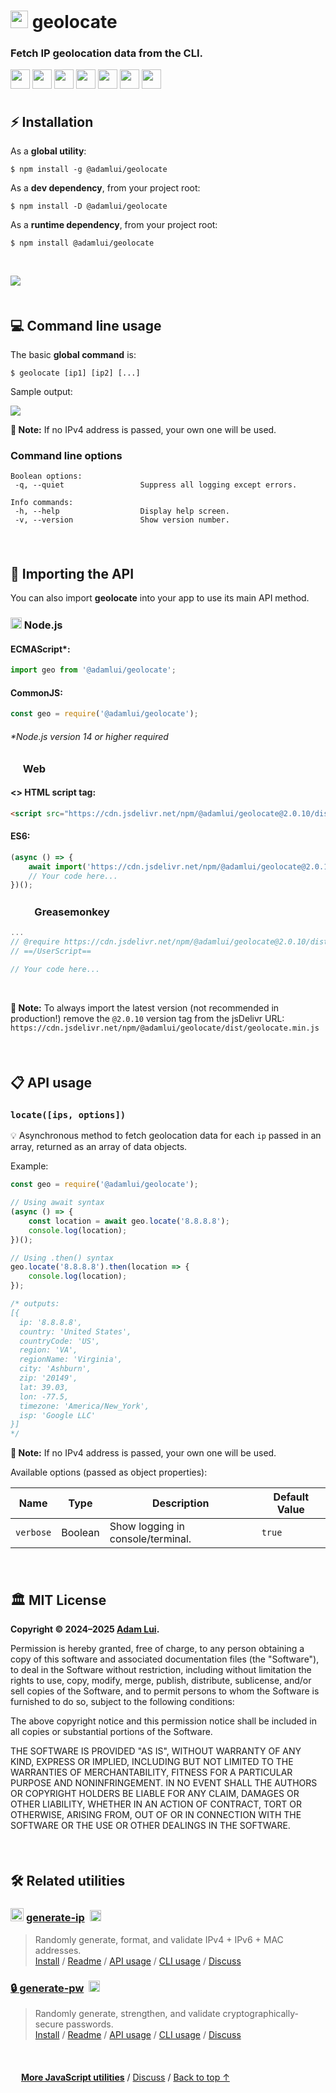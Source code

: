 # <picture><source media="(prefers-color-scheme: dark)" srcset="https://media.geolocatejs.org/images/icons/wire-globe/white/icon32.png?e735b99"><img height=28 src="https://media.geolocatejs.org/images/icons/wire-globe/black/icon32.png?e735b99"></picture> geolocate

### Fetch IP geolocation data from the CLI.

<a href="https://www.npmjs.com/package/@adamlui/geolocate">
    <img height=31 src="https://img.shields.io/npm/dm/@adamlui/geolocate?logo=npm&color=af68ff&logoColor=white&labelColor=464646&style=for-the-badge"></a>
<a href="#%EF%B8%8F-mit-license">
    <img height=31 src="https://img.shields.io/badge/License-MIT-orange.svg?logo=internetarchive&logoColor=white&labelColor=464646&style=for-the-badge"></a>
<a href="https://github.com/adamlui/js-utils/releases/tag/geolocate-2.0.10">
    <img height=31 src="https://img.shields.io/badge/Latest_Build-2.0.10-44cc11.svg?logo=icinga&logoColor=white&labelColor=464646&style=for-the-badge"></a>
<a href="https://www.npmjs.com/package/@adamlui/geolocate?activeTab=code">
    <img height=31 src="https://img.shields.io/npm/unpacked-size/%40adamlui%2Fgeolocate?style=for-the-badge&logo=ebox&logoColor=white&labelColor=464646&color=blue"></a>
<a href="https://github.com/adamlui/js-utils/blob/geolocate-2.0.10/geolocate/dist/geolocate.min.js">
    <img height=31 src="https://img.shields.io/github/size/adamlui/js-utils/geolocate/dist/geolocate.min.js?branch=geolocate-2.0.10&label=Minified%20Size&logo=databricks&logoColor=white&labelColor=464646&color=ff69b4&style=for-the-badge"></a>
<a href="https://sonarcloud.io/component_measures?metric=new_vulnerabilities&id=adamlui_js-utils:geolocate/src/geolocate.js">
    <img height=31 src="https://img.shields.io/badge/dynamic/json?url=https%3A%2F%2Fsonarcloud.io%2Fapi%2Fmeasures%2Fcomponent%3Fcomponent%3Dadamlui_js-utils%3Ageolocate%2Fsrc%2Fgeolocate.js%26metricKeys%3Dvulnerabilities&query=%24.component.measures.0.value&style=for-the-badge&logo=sonarcloud&logoColor=white&labelColor=464646&label=Vulnerabilities&color=gold"></a>
<a href="https://github.com/toolleeo/cli-apps#networking">
    <img height=31 src="https://img.shields.io/badge/Mentioned_in-Awesome-c4a2bd?logo=awesomelists&logoColor=white&labelColor=464646&style=for-the-badge"></a>

<br>

<img height=6px width="100%" src="https://assets.js-utils.org/images/separators/gradient-aqua.png?c0192d3">

## ⚡ Installation

As a **global utility**:

```
$ npm install -g @adamlui/geolocate
```

As a **dev dependency**, from your project root:

```
$ npm install -D @adamlui/geolocate
```

As a **runtime dependency**, from your project root:

```
$ npm install @adamlui/geolocate
```

<br>

<a href="https://github.com/sponsors/adamlui"><img src="https://assets.js-utils.org/images/banners/sponsor/$10/banner1660x260.png?09f5d64"></a>

<img height=6px width="100%" src="https://assets.js-utils.org/images/separators/gradient-aqua.png?c0192d3">

## 💻 Command line usage

The basic **global command** is:

```
$ geolocate [ip1] [ip2] [...]
```

Sample output:

<img src="https://media.geolocatejs.org/images/screenshots/cli/geolocate-8.8.8.8-cmd-output.png?7b16322">

**📝 Note:** If no IPv4 address is passed, your own one will be used.

### Command line options

```
Boolean options:
 -q, --quiet                 Suppress all logging except errors.

Info commands:
 -h, --help                  Display help screen.
 -v, --version               Show version number.
```

<br>

<img height=6px width="100%" src="https://assets.js-utils.org/images/separators/gradient-aqua.png?c0192d3">

## 🔌 Importing the API

You can also import **geolocate** into your app to use its main API method.

### <img height=18 src="https://assets.js-utils.org/images/icons/platforms/node.js/icon25x28.png?3e22bae"> Node.js

#### ECMAScript*:

```js
import geo from '@adamlui/geolocate';
```

#### CommonJS:

```js
const geo = require('@adamlui/geolocate');
```

###### _*Node.js version 14 or higher required_

### <picture><source media="(prefers-color-scheme: dark)" srcset="https://assets.js-utils.org/images/icons/platforms/web/light/icon25.png?3e22bae"><img width=16 src="https://assets.js-utils.org/images/icons/platforms/web/dark/icon25.png?3e22bae"></picture> Web

#### <> HTML script tag:

```html
<script src="https://cdn.jsdelivr.net/npm/@adamlui/geolocate@2.0.10/dist/geolocate.min.js"></script>
```

#### ES6:

```js
(async () => {
    await import('https://cdn.jsdelivr.net/npm/@adamlui/geolocate@2.0.10/dist/geolocate.min.js');
    // Your code here...
})();
```

### <img height=17 src="https://assets.js-utils.org/images/icons/platforms/tampermonkey/icon28.png?4fd2fa7"><img height=17.5 src="https://assets.js-utils.org/images/icons/platforms/violentmonkey/icon25.png?2fe972c"> Greasemonkey

```js
...
// @require https://cdn.jsdelivr.net/npm/@adamlui/geolocate@2.0.10/dist/geolocate.min.js
// ==/UserScript==

// Your code here...
```

<br>

**📝 Note:** To always import the latest version (not recommended in production!) remove the `@2.0.10` version tag from the jsDelivr URL: `https://cdn.jsdelivr.net/npm/@adamlui/geolocate/dist/geolocate.min.js`

<br>

<img height=6px width="100%" src="https://assets.js-utils.org/images/separators/gradient-aqua.png?c0192d3">

## 📋 API usage

### `locate([ips, options])`

💡 Asynchronous method to fetch geolocation data for each `ip` passed in an array, returned as an array of data objects.

Example:

```js
const geo = require('@adamlui/geolocate');

// Using await syntax
(async () => {
    const location = await geo.locate('8.8.8.8');
    console.log(location);
})();

// Using .then() syntax
geo.locate('8.8.8.8').then(location => {
    console.log(location);
});

/* outputs:
[{
  ip: '8.8.8.8',
  country: 'United States',
  countryCode: 'US',
  region: 'VA',
  regionName: 'Virginia',
  city: 'Ashburn',
  zip: '20149',
  lat: 39.03,
  lon: -77.5,
  timezone: 'America/New_York',
  isp: 'Google LLC'
}]
*/
```

**📝 Note:** If no IPv4 address is passed, your own one will be used.

Available options (passed as object properties):

Name      | Type    | Description                       | Default Value
----------|---------|-----------------------------------|---------------
`verbose` | Boolean | Show logging in console/terminal. | `true`

<br>

<img height=6px width="100%" src="https://assets.js-utils.org/images/separators/gradient-aqua.png?c0192d3">

## 🏛️ MIT License

**Copyright © 2024–2025 [Adam Lui](https://github.com/adamlui).**

Permission is hereby granted, free of charge, to any person obtaining a copy of this software and associated documentation files (the "Software"), to deal in the Software without restriction, including without limitation the rights to use, copy, modify, merge, publish, distribute, sublicense, and/or sell copies of the Software, and to permit persons to whom the Software is furnished to do so, subject to the following conditions:

The above copyright notice and this permission notice shall be included in all copies or substantial portions of the Software.

THE SOFTWARE IS PROVIDED "AS IS", WITHOUT WARRANTY OF ANY KIND, EXPRESS OR IMPLIED, INCLUDING BUT NOT LIMITED TO THE WARRANTIES OF MERCHANTABILITY, FITNESS FOR A PARTICULAR PURPOSE AND NONINFRINGEMENT. IN NO EVENT SHALL THE AUTHORS OR COPYRIGHT HOLDERS BE LIABLE FOR ANY CLAIM, DAMAGES OR OTHER LIABILITY, WHETHER IN AN ACTION OF CONTRACT, TORT OR OTHERWISE, ARISING FROM, OUT OF OR IN CONNECTION WITH THE SOFTWARE OR THE USE OR OTHER DEALINGS IN THE SOFTWARE.

<br>

<img height=6px width="100%" src="https://assets.js-utils.org/images/separators/gradient-aqua.png?c0192d3">

## 🛠️ Related utilities

### <picture><source media="(prefers-color-scheme: dark)" srcset="https://media.generate-ip.org/images/icons/node-graph/white/icon55x49.png?b4eb06e"><img height=21 src="https://media.generate-ip.org/images/icons/node-graph/black/icon55x49.png?b4eb06e"></picture> [generate-ip](https://js-utils.org/generate-ip) &nbsp;<a href="https://github.com/toolleeo/cli-apps#networking"><img height=18 src="https://assets.js-utils.org/images/badges/awesome/badge.svg?7b16322"></a>

> Randomly generate, format, and validate IPv4 + IPv6 + MAC addresses.
<br>[Install](https://docs.generate-ip.org/#-installation) /
[Readme](https://docs.generate-ip.org/#readme) /
[API usage](https://docs.generate-ip.org/#-api-usage) /
[CLI usage](https://docs.generate-ip.org/#-command-line-usage) /
[Discuss](https://github.js-utils.org/discussions)

### [🔒 generate-pw](../generate-pw) &nbsp;<a href="https://github.com/toolleeo/cli-apps#password-managers"><img height=18 src="https://assets.js-utils.org/images/badges/awesome/badge.svg?7b16322"></a>

> Randomly generate, strengthen, and validate cryptographically-secure passwords.
<br>[Install](https://docs.generatepw.org/#-installation) /
[Readme](https://docs.generatepw.org/#readme) /
[API usage](https://docs.generatepw.org/#-api-usage) /
[CLI usage](https://docs.generatepw.org/#-command-line-usage) /
[Discuss](https://github.js-utils.org/discussions)

<br>

<img height=6px width="100%" src="https://assets.js-utils.org/images/separators/gradient-aqua.png?c0192d3">

<picture><source media="(prefers-color-scheme: dark)" srcset="https://assets.js-utils.org/images/icons/home/white/icon32x27.png?e735b99"><img height=13 src="https://assets.js-utils.org/images/icons/home/dark-gray/icon32x27.png?e735b99"></picture> <a href="https://js-utils.org">**More JavaScript utilities**</a> /
<a href="https://github.js-utils.org/discussions">Discuss</a> /
<a href="#-geolocate">Back to top ↑</a>
